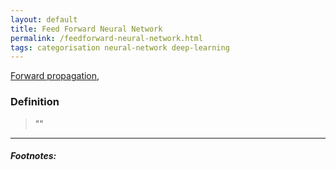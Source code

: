 ```yaml
---
layout: default
title: Feed Forward Neural Network
permalink: /feedforward-neural-network.html
tags: categorisation neural-network deep-learning
---
```


[Forward propagation]({{site.url}}{{site.prod}}/forward-propagation.html),

### Definition

> ""

<hr />

##### Footnotes:

[^1]: [TODO](TODO)
